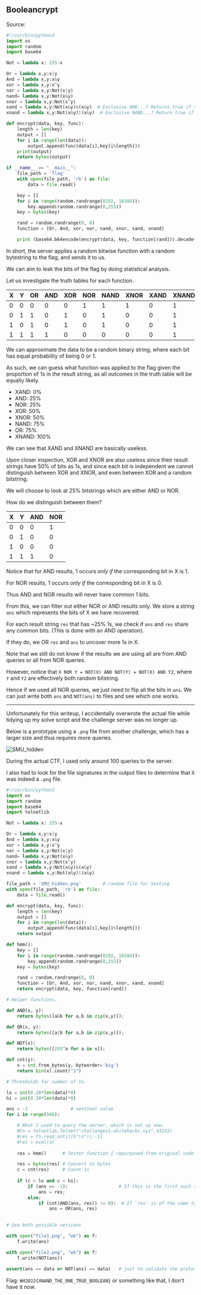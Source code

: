 ## Booleancrypt

Source:
```python
#!/usr/bin/python3
import os
import random
import base64

Not = lambda x: 255-x

Or = lambda x,y:x|y
And = lambda x,y:x&y
xor = lambda x,y:x^y
nor = lambda x,y:Not(x|y)
nand= lambda x,y:Not(x&y)
xnor = lambda x,y:Not(x^y)
xand = lambda x,y:Not(x&y)&(x&y)  # Exclusive AND...? Returns true if x and y are true, except when they are, then retrun false...?
xnand = lambda x,y:Not(x&y)|(x&y)  # Exclusive NAND...? Return true if x and y are not true, except when they are, then return true...?

def encrypt(data, key, func):
    length = len(key)
    output = []
    for i in range(len(data)):
        output.append(func(data[i],key[i%length]))
    print(output)
    return bytes(output)

if __name__ == "__main__":
    file_path = 'flag'
    with open(file_path, 'rb') as file:
        data = file.read()

    key = []
    for i in range(random.randrange(8192, 16384)):
        key.append(random.randrange(0,255))
    key = bytes(key)

    rand = random.randrange(0, 8)
    function = [Or, And, xor, nor, nand, xnor, xand, xnand]

    print (base64.b64encode(encrypt(data, key, function[rand])).decode("utf-8"))
```

In short, the server applies a random bitwise function with a random bytestring to the flag, and sends it to us.

We can aim to leak the bits of the flag by doing statistical analysis.

Let us investigate the truth tables for each function.

| X | Y | OR | AND | XOR | NOR | NAND | XNOR | XAND | XNAND |
| - | - | - | - | - | - | - | - | - | - |
| 0 | 0 | 0 | 0 | 0 | 1 | 1 | 1 | 0 | 1 |
| 0 | 1 | 1 | 0 | 1 | 0 | 1 | 0 | 0 | 1 |
| 1 | 0 | 1 | 0 | 1 | 0 | 1 | 0 | 0 | 1 |
| 1 | 1 | 1 | 1 | 0 | 0 | 0 | 0 | 0 | 1 |

We can approximate the data to be a random binary string, where each bit has equal probability of being 0 or 1.

As such, we can guess what function was applied to the flag given the proportion of 1s in the result string, as all outcomes in the truth table will be equally likely.

- XAND: 0%
- AND: 25%
- NOR: 25%
- XOR: 50%
- XNOR: 50%
- NAND: 75%
- OR: 75%
- XNAND: 100%

We can see that XAND and XNAND are basically useless.

Upon closer inspection, XOR and XNOR are also useless since their result strings have 50% of bits as 1s, and since each bit is independent we cannot distinguish between XOR and XNOR, and even between XOR and a random bitstring. 


We will choose to look at 25% bitstrings which are either AND or NOR.

How do we distinguish between them?

| X | Y | AND | NOR |
| - | - | - | - | 
| 0 | 0 | 0 | 1 | 
| 0 | 1 | 0 | 0 |
| 1 | 0 | 0 | 0 | 
| 1 | 1 | 1 | 0 | 

Notice that for AND results, 1 occurs _only if_ the corresponding bit in X is 1.

For NOR results, 1 occurs _only if_ the corresponding bit in X is 0.

Thus AND and NOR results will never have common 1 bits.

From this, we can filter out either NOR or AND results only. We store a string `ans` which represents the bits of X we have recovered.

For each result string `res` that has ~25% 1s, we check if `ans` and `res` share any common bits. (This is done with an AND operation).

If they do, we OR `res` and `ans` to uncover more 1s in X.

Note that we still do not know if the results we are using all are from AND queries or all from NOR queries.

However, notice that `X NOR Y = NOT(X) AND NOT(Y) = NOT(X) AND Y2`, where `Y` and `Y2` are effectively both random bitstring.

Hence if we used all NOR queries, we just need to flip all the bits in `ans`. We can just write both `ans` and `NOT(ans)` to files and see which one works.

------------------------------------------------------------------------------------------------------------------------------------------------------

Unfortunately for this writeup, I accidentally overwrote the actual file while tidying up my solve script and the challenge server was no longer up.

Below is a prototype using a `.png` file from another challenge, which has a larger size and thus requires more queries. 

![SMU_hidden](https://user-images.githubusercontent.com/26357716/160264411-606cad12-03b6-4a22-a7df-cdf2801fd32f.png)

During the actual CTF, I used only around 100 queries to the server. 

I also had to look for the file signatures in the output files to determine that it was indeed a `.png` file.

```python
#!/usr/bin/python3
import os
import random
import base64
import telnetlib

Not = lambda x: 255-x

Or = lambda x,y:x|y
And = lambda x,y:x&y
xor = lambda x,y:x^y
nor = lambda x,y:Not(x|y)
nand= lambda x,y:Not(x&y)
xnor = lambda x,y:Not(x^y)
xand = lambda x,y:Not(x&y)&(x&y)  
xnand = lambda x,y:Not(x&y)|(x&y)

file_path = 'SMU_hidden.png'        # random file for testing
with open(file_path, 'rb') as file:
    data = file.read()

def encrypt(data, key, func):
    length = len(key)
    output = []
    for i in range(len(data)):
        output.append(func(data[i],key[i%length]))
    return output

def hmm():
    key = []
    for i in range(random.randrange(8192, 16384)):
        key.append(random.randrange(0,255))
    key = bytes(key)

    rand = random.randrange(0, 8)
    function = [Or, And, xor, nor, nand, xnor, xand, xnand]
    return encrypt(data, key, function[rand])

# Helper functions.

def AND(x, y):
    return bytes([a&b for a,b in zip(x,y)]);

def OR(x, y):
    return bytes([a|b for a,b in zip(x,y)]);

def NOT(x):
    return bytes([255^a for a in x]);

def cnt(y):
    x = int.from_bytes(y, byteorder='big')
    return bin(x).count("1")

# Thresholds for number of 1s.

lo = int(0.20*len(data)*8)
hi = int(0.30*len(data)*8)

ans = -1                # sentinel value
for i in range(500):

    # What I used to query the server, which is not up now.
    #tn = telnetlib.Telnet("challenges1.whitehacks.xyz",43232)   
    #res = tn.read_until(b"\n")[:-1]
    #res = eval(a)
     
    res = hmm()      # Tester function I repurposed from original code.

    res = bytes(res) # Convert to bytes
    c = cnt(res)     # Count 1s
    
    if (c > lo and c < hi):
        if (ans == -1):                   # If this is the first such string we have
            ans = res;
        else:
            if (cnt(AND(ans, res)) != 0):  # If `res` is of the same type as `ans` (either AND or NOR).
                ans = OR(ans, res)
                

# Use both possible versions

with open("file1.png", "wb") as f:
    f.write(ans)

with open("file2.png", "wb") as f:
    f.write(NOT(ans))
    
assert(ans == data or NOT(ans) == data)   # just to validate the prototype
```

Flag: `WH2022{XNAND_THE_ONE_TRUE_BOOLEAN}` or something like that, I don't have it now.

